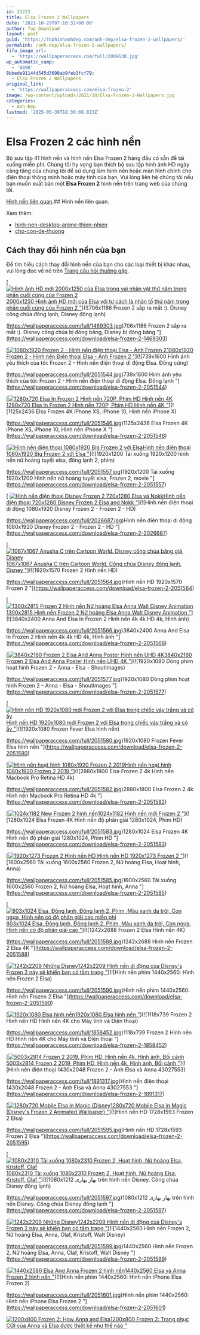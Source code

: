 ```yaml
---
id: 23223
title: Elsa Frozen 2 Wallpapers
date: '2021-10-29T07:10:32+00:00'
author: Top Download
layout: post
guid: 'https://Tophinhanhdep.com/anh-dep/elsa-frozen-2-wallpapers/'
permalink: /anh-dep/elsa-frozen-2-wallpapers/
fifu_image_url:
  - 'https://wallpaperaccess.com/full/2009638.jpg'
wp_automatic_camp:
  - '8098'
8bbede91144d545d3698ab9feb3fcf79:
  - Elsa Frozen 2 Wallpapers
original_link:
  - 'https://wallpaperaccess.com/elsa-frozen-2'
image: /wp-content/uploads/2021/10/Elsa-Frozen-2-Wallpapers.jpg
categories:
  - Ảnh Đẹp
lastmod: '2025-05-30T18:36:08.813Z'
---
```

# Elsa Frozen 2 các hình nền

Bộ sưu tập 41 hình nền và hình nền Elsa Frozen 2 hàng đầu có sẵn để tải xuống miễn phí. Chúng tôi hy vọng bạn thích bộ sưu tập hình ảnh HD ngày càng tăng của chúng tôi để sử dụng làm hình nền hoặc màn hình chính cho điện thoại thông minh hoặc máy tính của bạn. Vui lòng liên hệ chúng tôi nếu bạn muốn xuất bản một **Elsa Frozen 2** hình nền trên trang web của chúng tôi.

[Hình nền liên quan ](#related) ## Hình nền liên quan.

   
 Xem thêm:

   
- [hinh-nen-desktop-anime-thien-nhien](https://tophinhanhdep.com/anh-anime/hinh-nen-desktop-anime-thien-nhien/)
- [cho-con-de-thuong](https://tophinhanhdep.com/the-gioi-dong-vat/cho-con-de-thuong/)

## Cách thay đổi hình nền của bạn

Để tìm hiểu cách thay đổi hình nền của bạn cho các loại thiết bị khác nhau, vui lòng đọc về nó trên [Trang câu hỏi thường gặp](https://tophinhanhdep.com/faq/).

  
[[![Hình ảnh HD mới 2000x1250 của Elsa trong vai nhân vật thứ năm trong phần cuối cùng của Frozen 2](https://wallpaperaccess.com/full/2009638.jpg)2000x1250 Hình ảnh HD mới của Elsa với tư cách là nhân tố thứ năm trong phần cuối cùng của Frozen 2 "](https://wallpaperaccess.com/download/elsa-frozen-2-2009638)](![706x1186 Frozen 2 sắp ra mắt :).  Disney công chúa đông lạnh, Disney đông lạnh)

(https://wallpaperaccess.com/full/1469303.jpg)706x1186 Frozen 2 sắp ra mắt :). Disney công chúa bị đóng băng, Disney bị đóng băng "](https://wallpaperaccess.com/download/elsa-frozen-2-1469303)

[[![1080x1920 Frozen 2 - Hình nền điện thoại Elsa - Ảnh Frozen 2](https://wallpaperaccess.com/full/2026677.jpg)1080x1920 Frozen 2 - Hình nền Điện thoại Elsa - Ảnh Frozen 2 "](https://wallpaperaccess.com/download/elsa-frozen-2-2026677)](![739x1600 Hình ảnh yêu thích của tôi: Frozen 2 - Hình nền điện thoại di động Elsa.  Đông cứng)

(https://wallpaperaccess.com/full/2051544.jpg)739x1600 Hình ảnh yêu thích của tôi: Frozen 2 - Hình nền điện thoại di động Elsa. Đông lạnh "](https://wallpaperaccess.com/download/elsa-frozen-2-2051544)

[[![1280x720 Elsa In Frozen 2 Hình nền 720P, Phim HD Hình nền 4K](https://wallpaperaccess.com/full/1982687.jpg)1280x720 Elsa In Frozen 2 Hình nền 720P, Phim HD Hình nền 4K "](https://wallpaperaccess.com/download/elsa-frozen-2-1982687)](![1125x2436 Elsa Frozen 4K iPhone XS, iPhone 10, Hình nền iPhone X)

(https://wallpaperaccess.com/full/2051546.jpg)1125x2436 Elsa Frozen 4K iPhone XS, iPhone 10, Hình nền iPhone X "](https://wallpaperaccess.com/download/elsa-frozen-2-2051546)

[[![Hình nền điện thoại 1080x1920 Big Frozen 2 với Elsa](https://wallpaperaccess.com/full/1891400.jpg)Hình nền điện thoại 1080x1920 Big Frozen 2 với Elsa "](https://wallpaperaccess.com/download/elsa-frozen-2-1891400)](![1920x1200 Tải xuống 1920x1200 hình nền nữ hoàng tuyết elsa, đông lạnh 2, phim)

(https://wallpaperaccess.com/full/2051557.jpg)1920x1200 Tải xuống 1920x1200 Hình nền nữ hoàng tuyết elsa, Frozen 2, movie "](https://wallpaperaccess.com/download/elsa-frozen-2-2051557)

[ [![Hình nền điện thoại Disney Frozen 2 720x1280 Elsa và Nokk](https://wallpaperaccess.com/full/2026717.jpg)Hình nền điện thoại 720x1280 Disney Frozen 2 Elsa and Nokk "](https://wallpaperaccess.com/download/elsa-frozen-2-2026717)](![Hình nền điện thoại di động 1080x1920 Disney Frozen 2 - Frozen 2 - HD)

(https://wallpaperaccess.com/full/2026687.jpg)Hình nền điện thoại di động 1080x1920 Disney Frozen 2 - Frozen 2 - HD "](https://wallpaperaccess.com/download/elsa-frozen-2-2026687)

[[![1067x1067 Anusha C trên Cartoon World.  Disney công chúa băng giá, Disney](https://wallpaperaccess.com/full/2051563.jpg)1067x1067 Anusha C trên Cartoon World. Công chúa Disney đông lạnh, Disney "](https://wallpaperaccess.com/download/elsa-frozen-2-2051563)](![1920x1570 Frozen 2 Hình nền HD)

(https://wallpaperaccess.com/full/2051564.jpg)Hình nền HD 1920x1570 Frozen 2 "](https://wallpaperaccess.com/download/elsa-frozen-2-2051564)

[[![1300x2815 Frozen 2 Hình nền Nữ hoàng Elsa Anna Walt Disney Animation](https://wallpaperaccess.com/full/1469323.jpg)1300x2815 Hình nền Frozen 2 Nữ hoàng Elsa Anna Walt Disney Animation "](https://wallpaperaccess.com/download/elsa-frozen-2-1469323)](![3840x2400 Anna And Elsa In Frozen 2 Hình nền 4k 4k HD 4k, Hình ảnh)

(https://wallpaperaccess.com/full/2051566.jpg)3840x2400 Anna And Elsa In Frozen 2 Hình nền 4k 4k HD 4k, Hình ảnh "](https://wallpaperaccess.com/download/elsa-frozen-2-2051566)

[[![3840x2160 Frozen 2 Elsa And Anna Poster Hình nền UHD 4K](https://wallpaperaccess.com/full/2051567.jpg)3840x2160 Frozen 2 Elsa And Anna Poster Hình nền UHD 4K "](https://wallpaperaccess.com/download/elsa-frozen-2-2051567)](![1920x1080 Dòng phim hoạt hình Frozen 2 - Anna - Elsa - ShoutImages)

(https://wallpaperaccess.com/full/2051577.jpg)1920x1080 Dòng phim hoạt hình Frozen 2 - Anna - Elsa - ShoutImages "](https://wallpaperaccess.com/download/elsa-frozen-2-2051577)

[[![Hình nền HD 1920x1080 mới Frozen 2 với Elsa trong chiếc váy trắng và cô ấy](https://wallpaperaccess.com/full/2051579.jpg)Hình nền HD 1920x1080 mới Frozen 2 với Elsa trong chiếc váy trắng và cô ấy "](https://wallpaperaccess.com/download/elsa-frozen-2-2051579)](![1920x1080 Frozen Fever Elsa hình nền)

(https://wallpaperaccess.com/full/2051580.jpg)1920x1080 Frozen Fever Elsa hình nền "](https://wallpaperaccess.com/download/elsa-frozen-2-2051580)

[[![Hình nền hoạt hình 1080x1920 Frozen 2 2019](https://wallpaperaccess.com/full/2051581.jpg)Hình nền hoạt hình 1080x1920 Frozen 2 2019 "](https://wallpaperaccess.com/download/elsa-frozen-2-2051581)](![2880x1800 Elsa Frozen 2 4k Hình nền Macbook Pro Retina HD 4k)

(https://wallpaperaccess.com/full/2051582.jpg)2880x1800 Elsa Frozen 2 4k Hình nền Macbook Pro Retina HD 4k "](https://wallpaperaccess.com/download/elsa-frozen-2-2051582)

[[![1024x1182 New Frozen 2 hình nền](https://wallpaperaccess.com/full/1469300.jpg)1024x1182 Hình nền mới Frozen 2 "](https://wallpaperaccess.com/download/elsa-frozen-2-1469300)](![1280x1024 Elsa Frozen 4K Hình nền độ phân giải 1280x1024, Phim HD)

(https://wallpaperaccess.com/full/2051583.jpg)1280x1024 Elsa Frozen 4K Hình nền độ phân giải 1280x1024, Phim HD "](https://wallpaperaccess.com/download/elsa-frozen-2-2051583)

[[![1920x1273 Frozen 2 Hình nền HD](https://wallpaperaccess.com/full/2051584.jpg) Hình nền HD 1920x1273 Frozen 2 "](https://wallpaperaccess.com/download/elsa-frozen-2-2051584)](![1600x2560 Tải xuống 1600x2560 Frozen 2, Nữ hoàng Elsa, Hoạt hình, Anna)

(https://wallpaperaccess.com/full/2051585.jpg)1600x2560 Tải xuống 1600x2560 Frozen 2, Nữ hoàng Elsa, Hoạt hình, Anna "](https://wallpaperaccess.com/download/elsa-frozen-2-2051585)

[[![803x1024 Elsa, Đông lạnh, Đông lạnh 2, Phim, Màu xanh da trời, Con ngựa, Hình nền có độ phân giải cao miễn phí](https://wallpaperaccess.com/full/2051587.jpg)803x1024 Elsa, Đông lạnh, Đông lạnh 2, Phim, Màu xanh da trời, Con ngựa, Hình nền có độ phân giải cao "](https://wallpaperaccess.com/download/elsa-frozen-2-2051587)](![1242x2688 Frozen 2 Elsa Hình nền 4K)

(https://wallpaperaccess.com/full/2051588.jpg)1242x2688 Hình nền Frozen 2 Elsa 4K "](https://wallpaperaccess.com/download/elsa-frozen-2-2051588)

[[![1242x2209 Những Disney](https://wallpaperaccess.com/full/1857839.jpg)1242x2209 Hình nền di động của Disney's Frozen 2 này sẽ khiến bạn có tâm trạng "](https://wallpaperaccess.com/download/elsa-frozen-2-1857839)](![Hình nền phim 1440x2560: Hình nền Frozen 2 Elsa)

(https://wallpaperaccess.com/full/2051590.jpg)Hình nền phim 1440x2560: Hình nền Frozen 2 Elsa "](https://wallpaperaccess.com/download/elsa-frozen-2-2051590)

[[![1920x1080 Elsa hình nền](https://wallpaperaccess.com/full/2051591.jpg)1920x1080 Elsa hình nền "](https://wallpaperaccess.com/download/elsa-frozen-2-2051591)](![1118x739 Frozen 2 Hình nền HD Hình nền 4K cho Máy tính và Điện thoại)

(https://wallpaperaccess.com/full/1858452.jpg)1118x739 Frozen 2 Hình nền HD Hình nền 4K cho Máy tính và Điện thoại "](https://wallpaperaccess.com/download/elsa-frozen-2-1858452)

[[![5003x2814 Frozen 2 2019, Phim HD, Hình nền 4k, Hình ảnh, Bối cảnh](https://wallpaperaccess.com/full/1469294.jpg)5003x2814 Frozen 2 2019, Phim HD, Hình nền 4k, Hình ảnh, Bối cảnh "](https://wallpaperaccess.com/download/elsa-frozen-2-1469294)](![Hình nền điện thoại 1430x2048 Frozen 2 - Ảnh Elsa và Anna 43027553)

(https://wallpaperaccess.com/full/1891317.jpg)Hình nền điện thoại 1430x2048 Frozen 2 - Ảnh Elsa và Anna 43027553 "](https://wallpaperaccess.com/download/elsa-frozen-2-1891317)

[[![1280x720 Mobile Elsa in Magic (Disney](https://wallpaperaccess.com/full/1891456.jpg)1280x720 Mobile Elsa in Magic (Disney's Frozen 2 Animated Wallpaper) "](https://wallpaperaccess.com/download/elsa-frozen-2-1891456)](![Hình nền HD 1728x1593 Frozen 2 Elsa)

(https://wallpaperaccess.com/full/2051595.jpg)Hình nền HD 1728x1593 Frozen 2 Elsa "](https://wallpaperaccess.com/download/elsa-frozen-2-2051595)

[[![1080x2310 Tải xuống 1080x2310 Frozen 2, Hoạt hình, Nữ hoàng Elsa, Kristoff, Olaf](https://wallpaperaccess.com/full/2051596.jpg)1080x2310 Tải xuống 1080x2310 Frozen 2, Hoạt hình, Nữ hoàng Elsa, Kristoff, Olaf "](https://wallpaperaccess.com/download/elsa-frozen-2-2051596)](![1080x1212 بهار بهاری trên hình nền Disney.  Công chúa Disney đông lạnh)

(https://wallpaperaccess.com/full/2051597.jpg)1080x1212 بهار بهاری trên hình nền Disney. Công chúa Disney đông lạnh "](https://wallpaperaccess.com/download/elsa-frozen-2-2051597)

[[![1242x2209 Những Disney](https://wallpaperaccess.com/full/2051598.jpg)1242x2209 Hình nền di động của Disney's Frozen 2 này sẽ khiến bạn có tâm trạng "](https://wallpaperaccess.com/download/elsa-frozen-2-2051598)](![1440x2560 Hình nền Frozen 2, Nữ hoàng Elsa, Anna, Olaf, Kristoff, Walt Disney)

(https://wallpaperaccess.com/full/2051599.jpg)1440x2560 Hình nền Frozen 2, Nữ hoàng Elsa, Anna, Olaf, Kristoff, Walt Disney "](https://wallpaperaccess.com/download/elsa-frozen-2-2051599)

[[![1440x2560 Elsa And Anna Frozen 2 hình nền](https://wallpaperaccess.com/full/2051600.jpg)1440x2560 Elsa và Anna Frozen 2 hình nền "](https://wallpaperaccess.com/download/elsa-frozen-2-2051600)](![Hình nền phim 1440x2560: Hình nền iPhone Elsa Frozen 2)

(https://wallpaperaccess.com/full/2051601.jpg)Hình nền phim 1440x2560: Hình nền iPhone Elsa Frozen 2 "](https://wallpaperaccess.com/download/elsa-frozen-2-2051601)

[![1200x800 Frozen 2: How Anna and Elsa](https://wallpaperaccess.com/full/2051602.jpg)1200x800 Frozen 2: Trang phục CGI của Anna và Elsa được thiết kế như thế nào "](https://wallpaperaccess.com/download/elsa-frozen-2-2051602)

